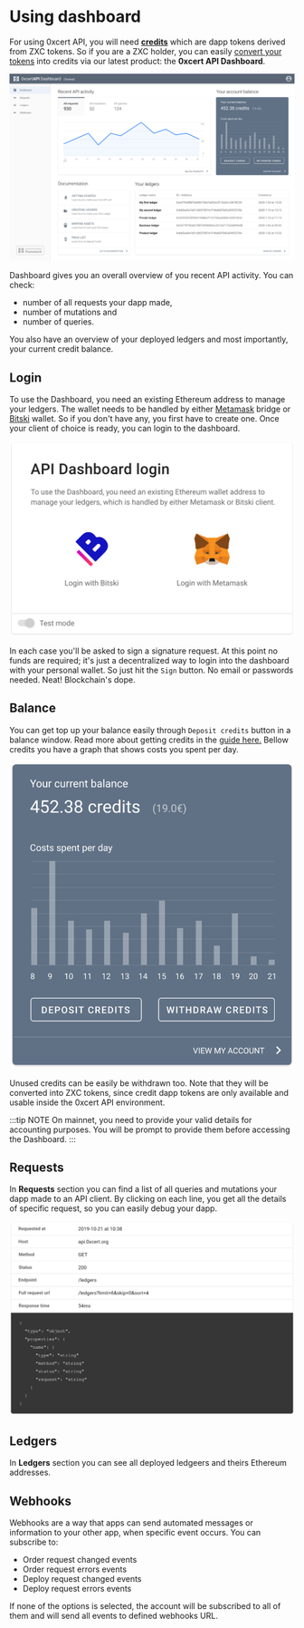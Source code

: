 # Using dashboard

For using 0xcert API, you will need **[credits](get-credits)** which are dapp tokens derived from ZXC tokens. So if you are a ZXC holder, you can easily [convert your tokens](get-credits.html#zxc-dapp-tokens) into credits via our latest product: the **0xcert API Dashboard**.

![API Dashboard](../assets/dashboard.svg)

Dashboard gives you an overall overview of you recent API activity. You can check:
* number of all requests your dapp made, 
* number of mutations and
* number of queries. 

You also have an overview of your deployed ledgers and most importantly, your current credit balance.

## Login

To use the Dashboard, you need an existing Ethereum address to manage your ledgers. The wallet needs to be handled by either [Metamask](https://metamask.io/) bridge or [Bitski](https://www.bitski.com/) wallet. So if you don't have any, you first have to create one. Once your client of choice is ready, you can login to the dashboard.

![login](../assets/login.svg)

In each case you'll be asked to sign a signature request. At this point no funds are required; it's just a decentralized way to login into the dashboard with your personal wallet. So just hit the `Sign` button. No email or passwords needed. Neat! Blockchain's dope. 

## Balance

You can get top up your balance easily through `Deposit credits` button in a balance window. Read more about getting credits in the [guide here.](get-credits) Bellow credits you have a graph that shows costs you spent per day.

![API Dashboard](../assets/block_balance.svg)

Unused credits can be easily be withdrawn too. Note that they will be converted into ZXC tokens, since credit dapp tokens are only available and usable inside the 0xcert API environment.

:::tip NOTE
On mainnet, you need to provide your valid details for accounting purposes. You will be prompt to provide them before accessing the Dashboard.
:::

## Requests

In **Requests** section you can find a list of all queries and mutations your dapp made to an API client. By clicking on each line, you get all the details of specific request, so you can easily debug your dapp.

![Request details](../assets/request-details.svg)

## Ledgers

In **Ledgers** section you can see all deployed ledgeers and theirs Ethereum addresses.

## Webhooks

Webhooks are a way that apps can send automated messages or information to your other app, when specific event occurs. You can subscribe to:
* Order request changed events
* Order request errors events
* Deploy request changed events
* Deploy request errors events

If none of the options is selected, the account will be subscribed to all of them and will send all events to defined webhooks URL.